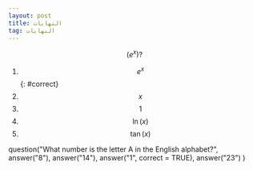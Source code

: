 ```yaml
---
layout: post
title: النهايات
tag: النهايات
---
```



$$
\left(e^x\right)?
$$

1. *$$e^x$$*{: #correct}
1. $$x$$
1. $$1$$
1. $$\ln(x)$$
1. $$\tan(x)$$



question("What number is the letter A in the English alphabet?",
  answer("8"),
  answer("14"),
  answer("1", correct = TRUE),
  answer("23")
)

